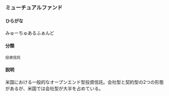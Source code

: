 <div style="display:none;">

## [あ行](securities-terms?id=あ行)
## [か行](securities-terms?id=か行)
## [さ行](securities-terms?id=さ行)
## [た行](securities-terms?id=た行)
## [な行](securities-terms?id=な行)
## [は行](securities-terms?id=は行)
## [ま行](securities-terms?id=ま行)

</div>

### ミューチュアルファンド

#### ひらがな

みゅーちゅあるふぁんど

#### 分類

`投資信託`

#### 説明

米国における一般的なオープンエンド型投資信託。会社型と契約型の2つの形態があるが、米国では会社型が大半を占めている。

<div style="display:none;">

## [や行](securities-terms?id=や行)
## [ら行](securities-terms?id=ら行)
## [わ行](securities-terms?id=わ行)
## [英数字・記号](securities-terms?id=英数字・記号)

</div>

